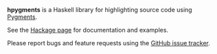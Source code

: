 **hpygments** is a Haskell library for highlighting source code using [Pygments](http://pygments.org).

See the [Hackage page](http://hackage.haskell.org/package/hpygments) for documentation and examples.

Please report bugs and feature requests using the [GitHub issue tracker](https://github.com/davidlazar/hpygments/issues).
